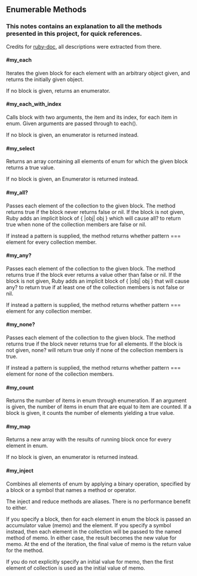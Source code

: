 ## Enumerable Methods

### This notes contains an explanation to all the methods presented in this project, for quick references.
Credits for [ruby-doc](https://ruby-doc.org/core-2.6.5/Enumerable.html#method-i-each_cons), all descriptions were extracted from there.


#### #my_each
Iterates the given block for each element with an arbitrary object given, and returns the initially given object.

If no block is given, returns an enumerator.


#### #my_each_with_index
Calls block with two arguments, the item and its index, for each item in enum. Given arguments are passed through to each().

If no block is given, an enumerator is returned instead.


#### #my_select
Returns an array containing all elements of enum for which the given block returns a true value.

If no block is given, an Enumerator is returned instead.


#### #my_all?
Passes each element of the collection to the given block. The method returns true if the block never returns false or nil. If the block is not given, Ruby adds an implicit block of { |obj| obj } which will cause all? to return true when none of the collection members are false or nil.

If instead a pattern is supplied, the method returns whether pattern === element for every collection member.


#### #my_any?
Passes each element of the collection to the given block. The method returns true if the block ever returns a value other than false or nil. If the block is not given, Ruby adds an implicit block of { |obj| obj } that will cause any? to return true if at least one of the collection members is not false or nil.

If instead a pattern is supplied, the method returns whether pattern === element for any collection member.


#### #my_none?
Passes each element of the collection to the given block. The method returns true if the block never returns true for all elements. If the block is not given, none? will return true only if none of the collection members is true.

If instead a pattern is supplied, the method returns whether pattern === element for none of the collection members.


#### #my_count
Returns the number of items in enum through enumeration. If an argument is given, the number of items in enum that are equal to item are counted. If a block is given, it counts the number of elements yielding a true value.


#### #my_map
Returns a new array with the results of running block once for every element in enum.

If no block is given, an enumerator is returned instead.


#### #my_inject
Combines all elements of enum by applying a binary operation, specified by a block or a symbol that names a method or operator.

The inject and reduce methods are aliases. There is no performance benefit to either.

If you specify a block, then for each element in enum the block is passed an accumulator value (memo) and the element. If you specify a symbol instead, then each element in the collection will be passed to the named method of memo. In either case, the result becomes the new value for memo. At the end of the iteration, the final value of memo is the return value for the method.

If you do not explicitly specify an initial value for memo, then the first element of collection is used as the initial value of memo.